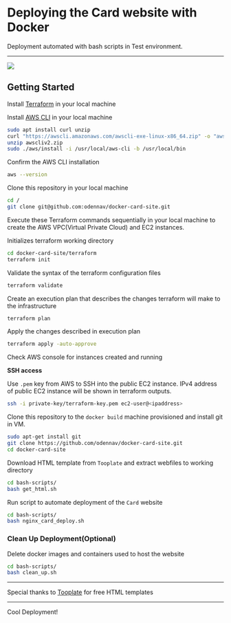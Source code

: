 # Deploying the Card website with Docker

Deployment automated with bash scripts in Test environment.


******************
![](https://github.com/odennav/nginx-card/blob/master/docs/the-card.jpg) 


## Getting Started


Install [Terraform](https://developer.hashicorp.com/terraform/install) in your local machine

Install [AWS CLI](https://docs.aws.amazon.com/cli/latest/userguide/getting-started-install.html) in your local machine

```bash
sudo apt install curl unzip
curl "https://awscli.amazonaws.com/awscli-exe-linux-x86_64.zip" -o "awscliv2.zip"
unzip awscliv2.zip
sudo ./aws/install -i /usr/local/aws-cli -b /usr/local/bin
```

Confirm the AWS CLI installation
```bash
aws --version
```

Clone this repository in your local machine
```bash
cd /
git clone git@github.com:odennav/docker-card-site.git
```

Execute these Terraform commands sequentially in your local machine to create the AWS VPC(Virtual Private Cloud) and EC2 instances.

Initializes terraform working directory
```bash
cd docker-card-site/terraform
terraform init
```

Validate the syntax of the terraform configuration files
```bash
terraform validate
```

Create an execution plan that describes the changes terraform will make to the infrastructure
```bash
terraform plan
```

Apply the changes described in execution plan
```bash
terraform apply -auto-approve
```

Check AWS console for instances created and running

**SSH access**

Use `.pem` key from AWS to SSH into the public EC2 instance. IPv4 address of public EC2 instance will be shown in terraform outputs.
```bash
ssh -i private-key/terraform-key.pem ec2-user@<ipaddress>
```
   
Clone this repository to the `docker build` machine provisioned and install git in VM.

```bash
sudo apt-get install git
git clone https://github.com/odennav/docker-card-site.git
cd docker-card-site
```

Download HTML template from `Tooplate` and extract webfiles to working directory
```bash
cd bash-scripts/
bash get_html.sh
```
Run script to automate deployment of the `Card` website 
```bash
cd bash-scripts/
bash nginx_card_deploy.sh
```

### Clean Up Deployment(Optional)

Delete docker images and containers used to host the website
```bash
cd bash-scripts/
bash clean_up.sh 
```
-----

Special thanks to [Tooplate](https://https://www.tooplate.com/) for free HTML templates

-----

Cool Deployment!
